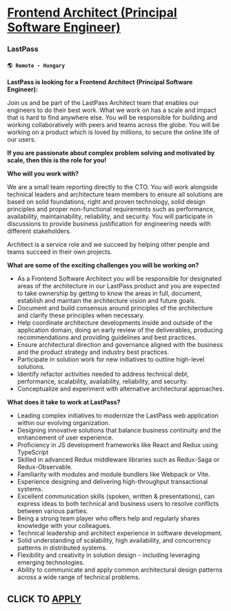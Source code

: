 # [Frontend Architect (Principal Software Engineer)](https://www.remotewlb.com/apply/frontend-architect-principal-software-engineer)  
### LastPass  
#### `🌎 Remote - Hungary`  

**LastPass is looking for a Frontend Architect (Principal Software Engineer):**

Join us and be part of the LastPass Architect team that enables our engineers to do their best work. What we work on has a scale and impact that is hard to find anywhere else. You will be responsible for building and working collaboratively with peers and teams across the globe. You will be working on a product which is loved by millions, to secure the online life of our users.

**If you are passionate about complex problem solving and motivated by scale, then this is the role for you!**

**Who will you work with?**

We are a small team reporting directly to the CTO. You will work alongside technical leaders and architecture team members to ensure all solutions are based on solid foundations, right and proven technology, solid design principles and proper non-functional requirements such as performance, availability, maintainability, reliability, and security. You will participate in discussions to provide business justification for engineering needs with different stakeholders.

Architect is a service role and we succeed by helping other people and teams succeed in their own projects.

**What are some of the exciting challenges you will be working on?**

  * As a Frontend Software Architect you will be responsible for designated areas of the architecture in our LastPass product and you are expected to take ownership by getting to know the areas in full, document, establish and maintain the architecture vision and future goals.
  * Document and build consensus around principles of the architecture and clarify these principles when necessary.
  * Help coordinate architecture developments inside and outside of the application domain, doing an early review of the deliverables, producing recommendations and providing guidelines and best practices.
  * Ensure architectural direction and governance aligned with the business and the product strategy and industry best practices.
  * Participate in solution work for new initiatives to outline high-level solutions.
  * Identify refactor activities needed to address technical debt, performance, scalability, availability, reliability, and security.
  * Conceptualize and experiment with alternative architectural approaches.

**What does it take to work at LastPass?**

  * Leading complex initiatives to modernize the LastPass web application within our evolving organization.
  * Designing innovative solutions that balance business continuity and the enhancement of user experience.
  * Proficiency in JS development frameworks like React and Redux using TypeScript
  * Skilled in advanced Redux middleware libraries such as Redux-Saga or Redux-Observable.
  * Familiarity with modules and module bundlers like Webpack or Vite.
  * Experience designing and delivering high-throughput transactional systems.
  * Excellent communication skills (spoken, written & presentations), can express ideas to both technical and business users to resolve conflicts between various parties.
  * Being a strong team player who offers help and regularly shares knowledge with your colleagues.
  * Technical leadership and architect experience in software development.
  * Solid understanding of scalability, high availability, and concurrency patterns in distributed systems.
  * Flexibility and creativity in solution design - including leveraging emerging technologies.
  * Ability to communicate and apply common architectural design patterns across a wide range of technical problems.

  
## CLICK TO [APPLY](https://www.remotewlb.com/apply/frontend-architect-principal-software-engineer)

